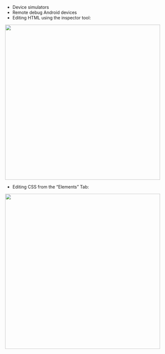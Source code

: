 * Device simulators
* Remote debug Android devices
* Editing HTML using the inspector tool:

<img width="500" alt="" src="https://d2slcw3kip6qmk.cloudfront.net/marketing/techblog/live-editing-html-and-css-with-chrome-devtools/edit-as-html.gif">

* Editing CSS from the “Elements” Tab:

<img width="500" alt="" src="https://d2slcw3kip6qmk.cloudfront.net/marketing/techblog/live-editing-html-and-css-with-chrome-devtools/position-absolute.gif">

